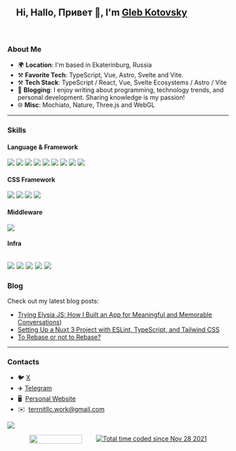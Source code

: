 <div align="start" style="background-image: url('https://pic.longtao.fun/pics/24/8712160154167691113610916885165716016931_gopic_.gif'); background-size: cover; background-position: center; padding: 20px;">
    <h2>Hi, Hallo, Привет 👋, I'm <a href="https://terrnit.com">Gleb Kotovsky</a></h3>
</div>

### About Me

* 🌍 **Location**: I'm based in Ekaterinburg, Russia  
* ⚒️​  **Favorite Tech**: TypeScript, Vue, Astro, Svelte and Vite.
* ⚒️​  **Tech Stack**: TypeScript / React, Vue, Svelte Ecosystems / Astro / Vite
* 📝 **Blogging**: I enjoy writing about programming, technology trends, and personal development. Sharing knowledge is my passion!  
* 🌐 **Misc**: Mochiato, Nature, Three.js and WebGL  


---
### Skills

#### Language & Framework

[![](https://img.shields.io/badge/-TypeScript-000?style=flat&logo=TypeScript)](https://github.com/terrnit)
[![](https://img.shields.io/badge/-Next.js-000?style=flat&logo=Next.js)](https://github.com/terrnit)
[![](https://img.shields.io/badge/-Nuxt.js-000?style=flat&logo=Nuxt.js)](https://github.com/terrnit)
[![](https://img.shields.io/badge/-React.js-000?style=flat&logo=React)](https://github.com/terrnit)
[![](https://img.shields.io/badge/-Vue.js-000?style=flat&logo=Vue.js)](https://github.com/terrnit)
[![](https://img.shields.io/badge/-Electron-000?style=flat&logo=Electron)](https://github.com/terrnit)
[![](https://img.shields.io/badge/-Node.js-000?style=flat&logo=Node.js)](https://github.com/terrnit)
[![](https://img.shields.io/badge/-Go-000?style=flat&logo=Go)](https://github.com/terrnit)
[![](https://img.shields.io/badge/-ReactNative-000?style=flat&logo=React)](https://github.com/terrnit)

#### CSS Framework

[![](https://img.shields.io/badge/-TailwindCSS-000?style=flat&logo=TailwindCSS)](https://github.com/terrnit)
[![](https://img.shields.io/badge/-shadcn/ui-000?style=flat&logo=shadcnui)](https://github.com/terrnit)
[![](https://img.shields.io/badge/-Sass-000?style=flat&logo=Sass)](https://github.com/terrnit)
[![](https://img.shields.io/badge/-Vuetify-000?style=flat&logo=vuetify)](https://github.com/terrnit)

#### Middleware

[![](https://img.shields.io/badge/-Docker-000?style=flat&logo=docker)](https://github.com/terrnit)

#### Infra

[![](https://img.shields.io/badge/-AWS-000?style=flat&logo=amazonwebservices)](https://github.com/terrnit)
[![](https://img.shields.io/badge/-Amplify-000?style=flat&logo=awsamplify)](https://github.com/terrnit)
[![](https://img.shields.io/badge/-GoogleCloud-000?style=flat&logo=GoogleCloud)](https://github.com/terrnit)
[![](https://img.shields.io/badge/-firebase-000?style=flat&logo=firebase)](https://github.com/terrnit)
[![](https://img.shields.io/badge/-Vercel-000?style=flat&logo=Vercel)](https://github.com/terrnit)
---

### Blog

Check out my latest blog posts:
- [Trying Elysia JS: How I Built an App for Meaningful and Memorable Conversations](https://www.terrnit.com/articles/04-trying-elysia-js-how-i-built-an-app-for-meaningful-and-memorable-conversations)) 
- [Setting Up a Nuxt 3 Project with ESLint, TypeScript, and Tailwind CSS](https://www.terrnit.com/articles/00-setting-up-nuxt-eslint-typescript-app)
- [To Rebase or not to Rebase?](https://dev.to/gaundergod/to-rebase-or-not-to-rebase-4m0)


---

### Contacts

- 🐦​  [X](https://x.com/gaundergod)
- ✈️​  [Telegram](https://t.me/terrnit)
- 🖥️  [Personal Website](https://terrnit.com)
- ✉️  [terrnitllc.work@gmail.com](mailto:terrnitllc.work@gmail.com)

![](https://hit.yhype.me/github/profile?user_id=104818206)

<div style="display: flex; justify-content: center; gap: 2rem">
     <img src="https://komarev.com/ghpvc/?username=terrnitllc&color=orange"  width="120" height="20"/>    
     <a href="https://wakatime.com/@4016d1b7-d562-4259-b50d-efb21a5f523f">
         <img src="https://wakatime.com/badge/user/4016d1b7-d562-4259-b50d-efb21a5f523f.svg" alt="Total time coded since Nov 28 2021" />
     </a>
</div>

